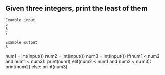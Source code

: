 ##  Given three integers, print the least of them
 
 ```
 Example input
5
3
7

Example output
3
```
num1 = int(input())
num2 = int(input())
num3 = int(input())
if(num1 < num2 and num1 < num3):
  print(num1)
elif(num2 < num1 and num2 < num3):
  print(num2)
else:
  print(num3)
